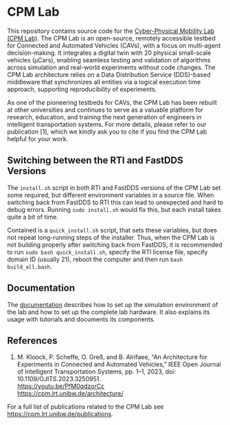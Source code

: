 # CPM Lab
This repository contains source code for the  [Cyber-Physical Mobility Lab (CPM Lab)](https://cpm.lrt.unibw.de).
The CPM Lab is an open-source, remotely accessible testbed for Connected and Automated Vehicles (CAVs), with a focus on multi-agent decision-making. It integrates a digital twin with 20 physical small-scale vehicles (µCars), enabling seamless testing and validation of algorithms across simulation and real-world experiments without code changes. The CPM Lab architecture relies on a Data Distribution Service (DDS)-based middleware that synchronizes all entities via a logical execution time approach, supporting reproducibility of experiments.

As one of the pioneering testbeds for CAVs, the CPM Lab has been rebuilt at other universities and continues to serve as a valuable platform for research, education, and training the next generation of engineers in intelligent transportation systems. For more details, please refer to our publication [1], which we kindly ask you to cite if you find the CPM Lab helpful for your work.

## Switching between the RTI and FastDDS Versions

The ``install.sh`` script in both RTI and FastDDS versions of the CPM Lab set
some required, but different environment variables in a source file.
When switching back from FastDDS to RTI this can lead to unexpected and hard to debug errors.
Running ``sudo install.sh`` would fix this, but each install takes quite a bit of time.

Contained is a ``quick_install.sh`` script, that sets these variables,
but does not repeat long-running steps of the installer.
Thus, when the CPM Lab is not building properly after switching back from FastDDS,
it is recommended to run ``sudo bash quick_install.sh``, specify the RTI license file,
specify domain ID (usually 21), reboot the computer and then run ``bash build_all.bash``.

## Documentation
The [documentation](https://cpm.lrt.unibw.de/doc/) describes how to set up the simulation environment of the lab and how to set up the complete lab hardware. It also explains its usage with tutorials and documents its components.

## References
1.	M. Kloock, P. Scheffe, O. Greß, and B. Alrifaee, “An Architecture for Experiments in Connected and Automated Vehicles,” IEEE Open Journal of Intelligent Transportation Systems, pp. 1–1, 2023, doi: 10.1109/OJITS.2023.3250951.\
https://youtu.be/PfM0qdzorCc \
https://cpm.lrt.unibw.de/architecture/ 

For a full list of publications related to the CPM Lab see https://cpm.lrt.unibw.de/publications.
